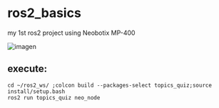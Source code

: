# ros2_basics
my 1st ros2 project using Neobotix MP-400

![imagen](https://github.com/Andy-Leo10/ros2_basics/assets/60716487/8bfedd7e-458d-426f-af64-83ac877f3626)

## execute:
```
cd ~/ros2_ws/ ;colcon build --packages-select topics_quiz;source install/setup.bash
ros2 run topics_quiz neo_node
```
